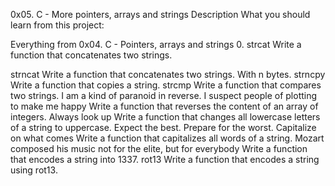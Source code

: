 0x05. C - More pointers, arrays and strings Description What you should learn from this project:

Everything from 0x04. C - Pointers, arrays and strings 0. strcat Write a function that concatenates two strings.

strncat Write a function that concatenates two strings. With n bytes.
strncpy Write a function that copies a string.
strcmp Write a function that compares two strings.
I am a kind of paranoid in reverse. I suspect people of plotting to make me happy Write a function that reverses the content of an array of integers.
Always look up Write a function that changes all lowercase letters of a string to uppercase.
Expect the best. Prepare for the worst. Capitalize on what comes Write a function that capitalizes all words of a string.
Mozart composed his music not for the elite, but for everybody Write a function that encodes a string into 1337.
rot13 Write a function that encodes a string using rot13.
